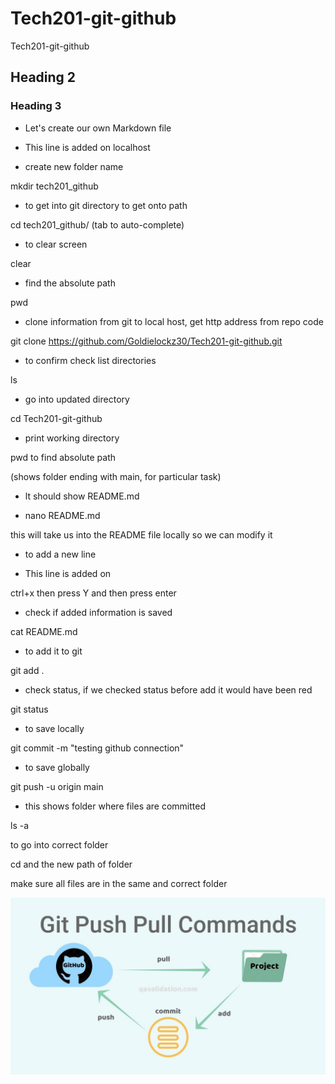 # Tech201-git-github
Tech201-git-github
## Heading 2
### Heading 3
- Let's create our own Markdown file


- This line is added on localhost


- create new folder      name

 mkdir     tech201_github


- to get into git directory to get onto path

cd tech201_github/
(tab to auto-complete)


- to clear screen

clear


- find the absolute path

pwd


- clone information from git to local host, get http address from repo code 

git clone https://github.com/Goldielockz30/Tech201-git-github.git


- to confirm check list directories

ls


- go into updated directory 

cd Tech201-git-github

  
- print working directory

pwd to find absolute path


(shows folder ending with main, for particular task)


- lt should show README.md


- nano README.md

this will take us into the README file locally so we can modify it

  
- to add a new line


- This line is added on

ctrl+x  then press Y and then press enter

- check if added information is saved

cat README.md

- to add it to git

git add .

- check status, if we checked status before add it would have been red

git status

- to save locally

git commit -m "testing github connection"   

- to save globally

git push -u origin main  

- this shows folder where files are committed

ls -a

to go into correct folder


cd and the new path of folder


make sure all files are in the same and correct folder


![](git.jpg)